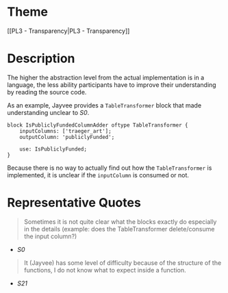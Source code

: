 # Theme

[[PL3 - Transparency|PL3 - Transparency]]
# Description

The higher the abstraction level from the actual implementation is in a language, the less ability participants have to improve their understanding by reading the source code.

As an example, Jayvee provides a `TableTransformer` block that made understanding unclear to *S0*.

```Jayvee
block IsPubliclyFundedColumnAdder oftype TableTransformer {
    inputColumns: ['traeger_art'];
    outputColumn: 'publiclyFunded';
    
    use: IsPubliclyFunded;
}
```

Because there is no way to actually find out how the `TableTransformer` is implemented, it is unclear if the `inputColumn` is consumed or not.
# Representative Quotes

> Sometimes it is not quite clear what the blocks exactly do especially in the details (example: does the TableTransformer delete/consume the input column?)
- *S0*

> It (Jayvee) has some level of difficulty because of the structure of the functions, I do not know what to expect inside a function.
- *S21*
